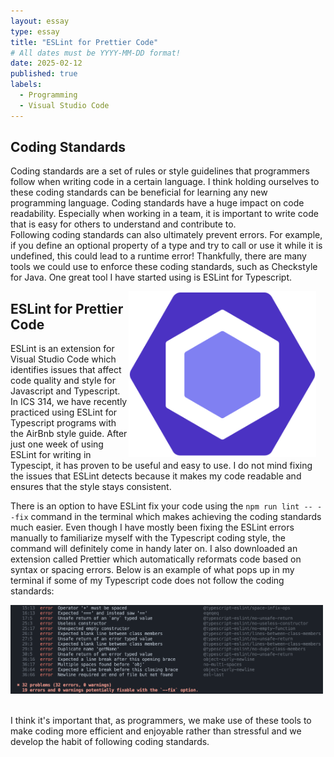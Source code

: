 ```yaml
---
layout: essay
type: essay
title: "ESLint for Prettier Code"
# All dates must be YYYY-MM-DD format!
date: 2025-02-12
published: true
labels:
  - Programming
  - Visual Studio Code
---
```


## Coding Standards
Coding standards are a set of rules or style guidelines that programmers follow when writing code in a certain language. I think holding ourselves to these coding standards can be beneficial for learning any new programming language. Coding standards have a huge impact on code readability. Especially when working in a team, it is important to write code that is easy for others to understand and contribute to. 
<br>
Following coding standards can also ultimately prevent errors. For example, if you define an optional property of a type and try to call or use it while it is undefined, this could lead to a runtime error! Thankfully, there are many tools we could use to enforce these coding standards, such as Checkstyle for Java. One great tool I have started using is ESLint for Typescript.
<br> 

<div>
  
 <img src="../img/ESLint_logo.png" class="img-thumbnail" style="float: right; margin-right: 15px;" width="300px" alt="TS">
</div>

## ESLint for Prettier Code
ESLint is an extension for Visual Studio Code which identifies issues that affect code quality and style for Javascript and Typescript. In ICS 314, we have recently practiced using ESLint for Typescript programs with the AirBnb style guide. After just one week of using ESLint for writing in Typescipt, it has proven to be useful and easy to use. I do not mind fixing the issues that ESLint detects because it makes my code readable and ensures that the style stays consistent.
<br>

There is an option to have ESLint fix your code using the ```npm run lint -- --fix``` command in the terminal which makes achieving the coding standards much easier. Even though I have mostly been fixing the ESLint errors manually to familiarize myself with the Typescript coding style, the command will definitely come in handy later on. I also downloaded an extension called Prettier which automatically reformats code based on syntax or spacing errors. Below is an example of what pops up in my terminal if some of my Typescript code does not follow the coding standards:

<div>
  
 <img src="../img/eslinterrors.png" class="img-thumbnail" width="500px" alt="">
</div>
<br>

I think it's important that, as programmers, we make use of these tools to make coding more efficient and enjoyable rather than stressful and we develop the habit of following coding standards.
